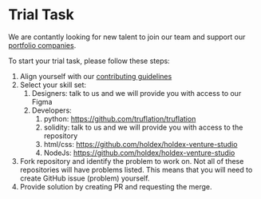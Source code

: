 # Trial Task

We are contantly looking for new talent to join our team and support our [portfolio companies](https://holdex.io/portfolio).  

To start your trial task, please follow these steps:
1. Align yourself with our [contributing guidelines](./CONTRIBUTING.md)
1. Select your skill set:
   1. Designers: talk to us and we will provide you with access to our Figma
   1. Developers: 
      1. python: https://github.com/truflation/truflation
      1. solidity: talk to us and we will provide you with access to the repository
      1. html/css: https://github.com/holdex/holdex-venture-studio
      1. NodeJs: https://github.com/holdex/holdex-venture-studio
2. Fork repository and identify the problem to work on. Not all of these repositories will have problems listed. This means that you will need to create GitHub issue (problem) yourself.
3. Provide solution by creating PR and requesting the merge.